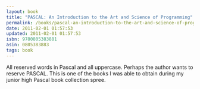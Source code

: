 ```yaml
---
layout: book
title: "PASCAL: An Introduction to the Art and Science of Programming"
permalink: /books/pascal-an-introduction-to-the-art-and-science-of-programming
date: 2011-02-01 01:57:53
updated: 2011-02-01 01:57:53
isbn: 9780805383881
asin: 0805383883
tags: book
---
```

All reserved words in Pascal and all uppercase. Perhaps the author wants to
reserve PASCAL. This is one of the books I was able to obtain during my junior
high Pascal book collection spree.

